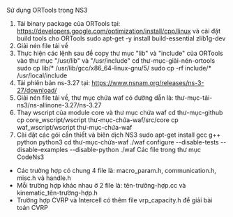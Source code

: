 Sử dụng ORTools trong NS3
1. Tải binary package của ORTools tại: https://developers.google.com/optimization/install/cpp/linux và cài đặt build tools cho ORTools
	sudo apt-get -y install build-essential zlib1g-dev
2. Giải nén file tải về
3. Thực hiện các lệnh sau để copy thư mục "lib" và "include" của ORTools vào thư mục "/usr/lib" và "/usr/include"
	cd thư-mục-giải-nén-ortools
	sudo cp lib/* /usr/lib/gcc/x86_64-linux-gnu/5/
	sudo cp -rf include/* /usr/local/include
4. Tải phiên bản ns-3.27 tại: https://www.nsnam.org/releases/ns-3-27/download/
5. Giải nén file tải về, thư mục chứa waf có đường dẫn là: thư-mục-tải-ns3/ns-allinone-3.27/ns-3.27
6. Thay wscript của module core và thư mục chứa waf
	cd thư-mục-github
	cp core_wscript/wscript thư-mục-chứa-waf/src/core
	cp waf_wscript/wscript thư-mục-chứa-waf
7. Cài đặt các gói cần thiết và biên dịch NS3
	sudo apt-get install gcc g++ python python3
	cd thư-mục-chứa-waf
	./waf configure --disable-tests --disable-examples --disable-python
	./waf
Các file trong thư mục CodeNs3
- Các trường hợp có chung 4 file là: macro_param.h, communication.h, misc.h và handle.h
- Mỗi trường hợp khác nhau ở 2 file là: tên-trường-hợp.cc và kinematic_tên-trường-hợp.h
- Trường hợp CVRP và Intercell có thêm file vrp_capacity.h để giải bài toán CVRP